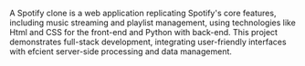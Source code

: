 A Spotify clone is a web application replicating Spotify's core features, including music streaming and playlist management, using technologies like Html and CSS for the front-end and Python with back-end. This project demonstrates full-stack development, integrating user-friendly interfaces with efcient server-side processing and data 
management.
